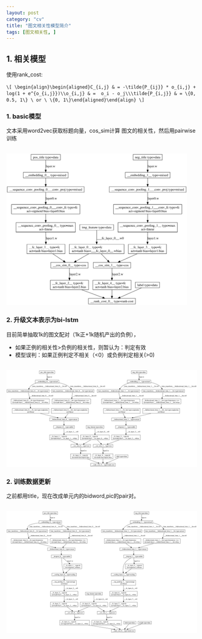 ```yaml
---
layout: post
category: "cv"
title: "图文相关性模型简介"
tags: [图文相关性, ]
---
```



## 1. 相关模型

使用rank_cost:

`\[
\begin{align}\begin{aligned}C_{i,j} & = -\tilde{P_{ij}} * o_{i,j} + log(1 + e^{o_{i,j}})\\o_{i,j} & =  o_i - o_j\\\tilde{P_{i,j}} & = \{0, 0.5, 1\} \ or \ \{0, 1\}\end{aligned}\end{align}
\]`

### 1. basic模型

文本采用word2vec获取标题向量，cos_sim计算 图文的相关性，然后用pairwise训练

<html>
<br/>

<img src='../assets/img_txt_sim_basic.svg' style='max-height: 400px'/>
<br/>

</html>

### 2. 升级文本表示为bi-lstm

目前简单抽取1k的图文配对（1k正+1k随机产出的负例），
+ 如果正例的相关性>负例的相关性，则暂认为：判定有效
+ 模型误判：如果正例判定不相关（<0）或负例判定相关(>0)

<html>
<br/>

<img src='../assets/img_txt_sim_lstm.svg' style='max-height: 400px'/>
<br/>

</html>


### 2. 训练数据更新

之前都用title，现在改成单元内的bidword,pic的pair对。

<html>
<br/>

<img src='../assets/img_txt_sim_bidword.svg' style='max-height: 400px'/>
<br/>

</html>